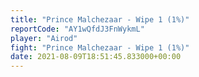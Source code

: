 ```yaml
---
title: "Prince Malchezaar - Wipe 1 (1%)"
reportCode: "AY1wQfdJ3FnWykmL"
player: "Airod"
fight: "Prince Malchezaar - Wipe 1 (1%)"
date: 2021-08-09T18:51:45.833000+00:00
---
```

